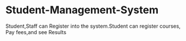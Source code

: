# Student-Management-System
Student,Staff can Register into the system.Student can register courses, Pay fees,and see Results
